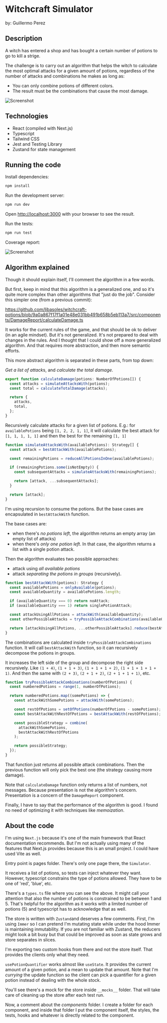# Witchcraft Simulator

by: Guillermo Perez

## Description

A witch has entered a shop and has bought a certain number of potions to go to kill a strige.

The challenge is to carry out an algorithm that helps the witch to calculate the most optimal attacks for a given amount of potions, regardless of the number of attacks and combinations he makes as long as:

- You can only combine potions of different colors.
- The result must be the combinations that cause the most damage.

![Screenshot](https://github.com/libasoles/witchcraft-potions/blob/main/public/screenshot.png)

## Technologies

- React (compiled with Next.js)
- Typescript
- Tailwind CSS
- Jest and Testing Library
- Zustand for state management

## Running the code

Install dependencies:

```bash
npm install
```

Run the development server:

```bash
npm run dev
```

Open [http://localhost:3000](http://localhost:3000) with your browser to see the result.

Run the tests:

```bash
npm run test
```

Coverage report:

![Screenshot](https://github.com/libasoles/witchcraft-potions/blob/main/public/coverage.png)

## Algorithm explained

Though it should explain itself, I'll comment the algorithm in a few words.

But first, keep in mind that this algorithm is a generalized one, and so it's quite more complex than other algorithms that "just do the job". Consider this simpler one (from a previous commit):

https://github.com/libasoles/witchcraft-potions/blob/9a0a867f17f1a01e48e031bb491b658b5eb113a7/src/components/DamageReport/calculateDamage.ts

It works for the current rules of the game, and that should be ok to deliver (in an agile mindset). But it's not generalized. It's not prepared to deal with changes in the rules. And I thought that I could show off a more generalized algorithm. And that requires more abstraction, and then more semantic efforts.

This more abstract algorithm is separated in these parts, from top down:

*Get a list of attack*s, and *calculate the total damage*.

```javascript
export function calculateDamage(potions: NumberOfPotions[]) {
  const attacks = simulateAttacksWith(potions);
  const total = calculateTotalDamage(attacks);

  return {
    attacks,
    total,
  };
}
```

Recursively calculate attacks for a given list of potions. 
E.g.: for `availablePotions` being `[1, 2, 2, 1, 1]`, it will calculate the best attack for `[1, 1, 1, 1, 1]` and then the best for the remaining `[1, 1]`

```javascript
function simulateAttacksWith(availablePotions): Strategy[] {
  const attack = bestAttackWith(availablePotions);

  const remainingPotions = reduceAllPotionsInOne(availablePotions);

  if (remainingPotions.some(isNotEmpty)) {
    const subsequentAttacks = simulateAttacksWith(remainingPotions);

    return [attack, ...subsequentAttacks];
  }

  return [attack];
}
```

I'm using recursion to consume the potions. But the base cases are encapsulated in `bestAttackWith` function.

The base cases are:

- when there's *no potions left*, the algorithm returns an empty array (an empty list of attacks)
- when there's *only one potion left*. In that case, the algorithm returns a list with a single potion attack.

Then the algorithm evaluates two possible approaches:

- attack using _all available potions_
- attack _separating the potions in groups_ (recursively).

```javascript
function bestAttackWith(potions): Strategy {
  const availablePotions = onlyAvailable(potions);
  const availableQuantity = availablePotions.length;

  if (availableQuantity === 0) return noAttack;
  if (availableQuantity === 1) return singlePotionAttack;

  const attackUsingAllPotions = attackWith(availableQuantity);
  const otherPossibleAttacks = tryPossibleAttackCombinations(availableQuantity);

  return [attackUsingAllPotions, ...otherPossibleAttacks].reduce(bestAttack);
}
```

The combinations are calculated inside `tryPossibleAttackCombinations` function. It will call `bestAttackWith` function, so it can recursively decompose the potions in groups.

It increases the left side of the group and decompose the right side recursively. Like `(1 + 4)`, `(1 + 1 + 3)`, `(1 + 1 + 1 + 2)`, `(1 + 1 + 1 + 1 + 1)`. And then the same with `(2 + 3)`, `(2 + 1 + 2)`, `(2 + 1 + 1 + 1)`, etc.

```javascript
function tryPossibleAttackCombinations(numberOfPotions) {
  const numberedPotions = range(1, numberOfPotions);

  return numberedPotions.map((somePotions) => {
    const attackWithSomePotions = attackWith(somePotions);

    const restOfPotions = setOfPotions(numberOfPotions - somePotions);
    const bestAttackWithRestOfPotions = bestAttackWith(restOfPotions);

    const possibleStrategy = combine(
      attackWithSomePotions,
      bestAttackWithRestOfPotions
    );

    return possibleStrategy;
  });
}
```

That function just returns all possible attack combinations. Then the previous function will only pick the best one (the strategy causing more damage).

Note that `calculateDamage` function only returns a list of numbers, not messages. Because presentation is not the algorithm's concern. Presentation is a concern of the `DamageReport` component.

Finally, I have to say that the performance of the algorithm is good. I found no need of optimizing it with techniques like _memoization_.

## About the code

I'm using `Next.js` because it's one of the main framework that React documentation recommends. But I'm not actually using many of the features that Next.js provides because this is an small project. I could have used Vite as well.

Entry point is pages folder. There's only one page there, the `Simulator`.

It receives a list of potions, so tests can inject whatever they want. However, typescript constrains the type of potions allowed. They have to be one of 'red', 'blue', etc.

There's a `types.ts` file where you can see the above. It might call your attention that also the number of potions is constrained to be between 1 and 5. That's helpful for the algorithm as it works with a limited number of potions (5) and typescript has to acknowledge that as well.

The store is written with `Zustand`and deserves a few comments. First, I'm using `Immer` so I can pretend I'm mutating state while under the hood Immer is maintaining inmutability. If you are not familiar with Zustand, the reducers might look a bit busy but that could be improved as soon as state grows and store separates in slices.

I'm exporting two custom hooks from there and not the store itself. That provides the clients only what they need.

`usePotionQuantifier` works almost like `useState`. It provides the current amount of a given potion, and a mean to update that amount. Note that I'm _currying_ the update function so the client can pick a quantifier for a given potion instead of dealing with the whole stock.

You'll see there's a mock for the store inside `__mocks__` folder. That will take care of cleaning up the store after each test run.

Now, a comment about the _components_ folder. I create a folder for each component, and inside that folder I put the component itself, the styles, the tests, hooks and whatever is directly related to the component.
